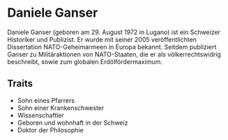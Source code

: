 # Daniele Ganser
Daniele Ganser (geboren am 29. August 1972 in Lugano) ist ein Schweizer Historiker und Publizist. Er wurde mit seiner 2005 veröffentlichten Dissertation NATO-Geheimarmeen in Europa bekannt. Seitdem publiziert Ganser zu Militäraktionen von NATO-Staaten, die er als völkerrechtswidrig beschreibt, sowie zum globalen Erdölfördermaximum.
## Traits
* Sohn eines Pfarrers
* Sohn einer Krankenschwester
* Wissenschaftler
* Geboren und wohnhaft in der Schweiz
* Doktor der Philosophie
